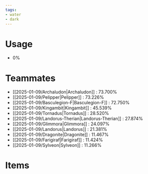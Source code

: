 ```yaml
---
tags:
- water
- dark
---
```

# Usage
- 0%
# Teammates
- [[2025-01-09/Archaludon|Archaludon]] : 73.700%
- [[2025-01-09/Pelipper|Pelipper]] : 73.226%
- [[2025-01-09/Basculegion-F|Basculegion-F]] : 72.750%
- [[2025-01-09/Kingambit|Kingambit]] : 45.539%
- [[2025-01-09/Tornadus|Tornadus]] : 28.520%
- [[2025-01-09/Landorus-Therian|Landorus-Therian]] : 27.874%
- [[2025-01-09/Glimmora|Glimmora]] : 24.097%
- [[2025-01-09/Landorus|Landorus]] : 21.381%
- [[2025-01-09/Dragonite|Dragonite]] : 11.467%
- [[2025-01-09/Farigiraf|Farigiraf]] : 11.424%
- [[2025-01-09/Sylveon|Sylveon]] : 11.266%
# Items